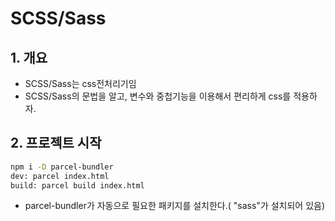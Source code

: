 # SCSS/Sass

## 1. 개요
- SCSS/Sass는 css전처리기임
- SCSS/Sass의 문법을 알고, 변수와 중첩기능을 이용해서 편리하게 css를 적용하자.
## 2. 프로젝트 시작
```sh
npm i -D parcel-bundler
dev: parcel index.html
build: parcel build index.html
```
- parcel-bundler가 자동으로 필요한 패키지를 설치한다.( "sass"가 설치되어 있음)
